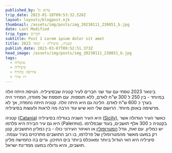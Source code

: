 ```yaml
---
published_by: עדוא גל
trip_date: 2023-01-10T09:53:32.526Z
layout: layouts/blogpost.njk
thumbnail: /assets/img/posts/img_20230111_230851_b.jpg
date: Last Modified
trip_type: חברים
subtitle: Post 1 Lorem ipsum dolor sit amet
title: קטניה, סיציליה - ינואר 2023
publish_date: 2023-03-07T09:52:51.373Z
head_image: /assets/img/posts/img_20230111_230851_b.jpg
tags:
  - איטליה
  - סיציליה
  - אירופה בחורף
  - ויז אייר
---
```

בינואר 2023 טסתי עם עוד שני חברים לעיר קטניה שבסיציליה. הטיסה היתה זולה במיוחד - בין 250 ל 300 ש"ח לאדם, ללא תוספות. עם תוספת של מזוודה, המחיר היה בערך כ 600 ש"ח לאדם. הלינה גם היא היתה זולה. קטניה היתה נחמדה, אך לא מרשימה באופן מיוחד. הרושם שלי הוא שיש עוד הרבה מה לראות ולעשות בסיציליה.

קטניה ([Catania](https://en.wikipedia.org/wiki/Catania)) היא העיר השניה בגודלה בסיציליה ([Sicily](https://en.wikipedia.org/wiki/Sicily)), כאשר העיר הגדולה אשר היא גם עיר הבירה היא פלרמו (Palermo). בקטניה כ 300 אלף תושבים, בעוד שבפלרמו יש כמליון. עם זאת, גודל [המטרופולין](https://en.wikipedia.org/wiki/Metropolitan_City_of_Catania) או האיזור העירוני כולו - בין כמליון התושבים, קטן רק במעט מאשר מהמטרופולין של פרלרמו, בו רוב התושבים מתרכזים בעיר עצמה. סיציליה היא האי הגדול ביותר ומאוכלס ביותר בים התיכון. גרים בה כחמישה מליון תושבים, והיא גדולה במעט ממדינת ישראל.